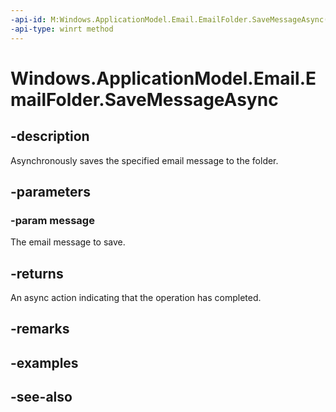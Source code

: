 ```yaml
---
-api-id: M:Windows.ApplicationModel.Email.EmailFolder.SaveMessageAsync(Windows.ApplicationModel.Email.EmailMessage)
-api-type: winrt method
---
```


<!-- Method syntax
public Windows.Foundation.IAsyncAction SaveMessageAsync(Windows.ApplicationModel.Email.EmailMessage message)
-->

# Windows.ApplicationModel.Email.EmailFolder.SaveMessageAsync

## -description
Asynchronously saves the specified email message to the folder.

## -parameters
### -param message
The email message to save.

## -returns
An async action indicating that the operation has completed.

## -remarks

## -examples

## -see-also
